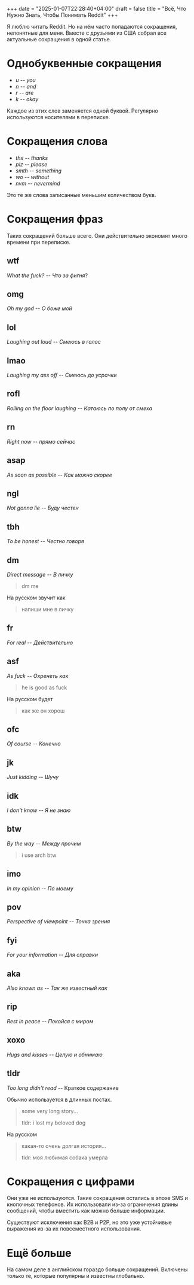 +++
date = "2025-01-07T22:28:40+04:00"
draft = false
title = "Всё, Что Нужно Знать, Чтобы Понимать Reddit"
+++

Я люблю читать Reddit. Но на нём часто попадаются сокращения, непонятные для меня. Вместе с друзьями из США собрал все актуальные сокращения в одной статье.

# Однобуквенные сокращения

- _u_ -- _you_
- _n_ -- _and_
- _r_ -- _are_
- _k_ -- _okay_

Каждое из этих слов заменяется одной буквой. Регулярно используются носителями в переписке.

# Сокращения слова

- _thx_ -- _thanks_
- _plz_ -- _please_
- _smth_ -- _something_
- _wo_ -- _without_
- _nvm_ -- _nevermind_

Это те же слова записанные меньшим количеством букв.

# Сокращения фраз

Таких сокращений больше всего. Они действительно экономят много времени при переписке.

## wtf

_What the fuck?_ -- _Что за фигня_?

## omg

_Oh my god_ -- _О боже мой_

## lol

_Laughing out loud_ -- _Смеюсь в голос_

## lmao

_Laughing my ass off_ -- _Смеюсь до усрачки_

## rofl

_Rolling on the floor laughing_ -- _Катаюсь по полу от смеха_

## rn

_Right now_ -- _прямо сейчас_

## asap

_As soon as possible_ -- _Как можно скорее_

## ngl

_Not gonna lie_ -- _Буду честен_

## tbh

_To be honest_ -- _Честно говоря_

## dm

_Direct message_ -- _В личку_

> dm me

На русском звучит как

> напиши мне в личку

## fr

_For real_ -- _Действительно_

## asf

_As fuck_ -- _Охренеть как_

> he is good as fuck

На русском будет

> как же он хорош

## ofc

_Of course_ -- _Конечно_

## jk

_Just kidding_ -- _Шучу_

## idk

_I don't know_ -- _Я не знаю_

## btw

_By the way_ -- _Между прочим_

> i use arch btw

## imo

_In my opinion_ -- _По моему_

## pov

_Perspective of viewpoint_ -- _Точка зрения_

## fyi

_For your information_ -- _Для справки_

## aka

_Also known as_ -- _Так же известный как_

## rip

_Rest in peace_ -- _Покойся с миром_

## xoxo

_Hugs and kisses_ -- _Целую и обнимаю_

## tldr

_Too long didn't read_ -- Краткое содержание

Обычно используется в длинных постах.

> some very long story...
>
> tldr: i lost my beloved dog

На русском

> какая-то очень долгая история...
> 
> tldr: моя любимая собака умерла

# Сокращения с цифрами

Они уже не используются. Такие сокращения остались в эпохе SMS и кнопочных телефонов. Их использовали из-за ограничения длины сообщений, чтобы вместить как можно больше информации.

Существуют исключения как B2B и P2P, но это уже устойчивые выражения из-за их повсеместного использования.

# Ещё больше

На самом деле в английском гораздо больше сокращений. Включены только те, которые популярны и известны глобально.
